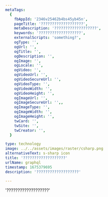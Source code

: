 ```yaml
---
metaTags:
  {
    fbAppId: '2346v25462b4bs45yb45n',
    pageTitle: '???????????????????',
    metaDescription: '???????????????????',
    keywords: '???????????????????',
    externalScripts: 'something?',
    ogType: '',
    ogUrl: '',
    ogTitle: '',
    ogDescription: '',
    ogImage: '',
    ogLocale: '',
    ogVideo: '',
    ogVideoUrl: '',
    ogVideoSecureUrl: '',
    ogVideoType: '',
    ogVideoWidth: '',
    ogVideoHeight: '',
    ogImageUrl: '',
    ogImageSecureUrl: '',,
    ogImageType: '',
    ogImageWidth: '',
    ogImageHeight: '',
    twCard: '',
    twSite: '',
    twCreator: '',
  }

type: technology
image: ../../assets/images/raster/csharp.png
alternativeText: s-sharp icon
title: '???????????????????'
urlName: graphql
timestamp: 1675379695
description: '???????????????????'

---
```


'???????????????????'
